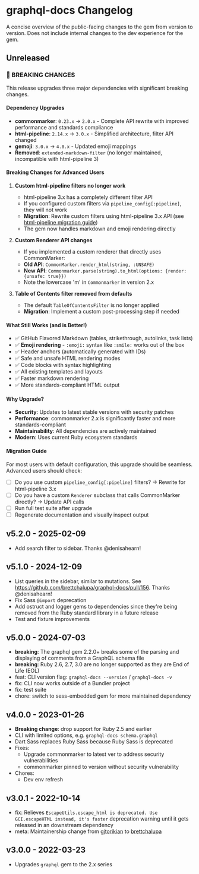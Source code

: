 # graphql-docs Changelog

A concise overview of the public-facing changes to the gem from version to version. Does not include internal changes to the dev experience for the gem.

## Unreleased

### 🚨 BREAKING CHANGES

This release upgrades three major dependencies with significant breaking changes.

#### Dependency Upgrades
- **commonmarker**: `0.23.x` → `2.0.x` - Complete API rewrite with improved performance and standards compliance
- **html-pipeline**: `2.14.x` → `3.0.x` - Simplified architecture, filter API changed
- **gemoji**: `3.0.x` → `4.0.x` - Updated emoji mappings
- **Removed**: `extended-markdown-filter` (no longer maintained, incompatible with html-pipeline 3)

#### Breaking Changes for Advanced Users

1. **Custom html-pipeline filters no longer work**
   - html-pipeline 3.x has a completely different filter API
   - If you configured custom filters via `pipeline_config[:pipeline]`, they will not work
   - **Migration**: Rewrite custom filters using html-pipeline 3.x API (see [html-pipeline migration guide](https://github.com/jch/html-pipeline/blob/main/CHANGELOG.md))
   - The gem now handles markdown and emoji rendering directly

2. **Custom Renderer API changes**
   - If you implemented a custom renderer that directly uses CommonMarker:
   - **Old API**: `CommonMarker.render_html(string, :UNSAFE)`
   - **New API**: `Commonmarker.parse(string).to_html(options: {render: {unsafe: true}})`
   - Note the lowercase 'm' in `Commonmarker` in version 2.x

3. **Table of Contents filter removed from defaults**
   - The default `TableOfContentsFilter` is no longer applied
   - **Migration**: Implement a custom post-processing step if needed

#### What Still Works (and is Better!)

- ✅ GitHub Flavored Markdown (tables, strikethrough, autolinks, task lists)
- ✅ **Emoji rendering** - `:emoji:` syntax like `:smile:` works out of the box
- ✅ Header anchors (automatically generated with IDs)
- ✅ Safe and unsafe HTML rendering modes
- ✅ Code blocks with syntax highlighting
- ✅ All existing templates and layouts
- ✅ Faster markdown rendering
- ✅ More standards-compliant HTML output

#### Why Upgrade?

- **Security**: Updates to latest stable versions with security patches
- **Performance**: commonmarker 2.x is significantly faster and more standards-compliant
- **Maintainability**: All dependencies are actively maintained
- **Modern**: Uses current Ruby ecosystem standards

#### Migration Guide

For most users with default configuration, this upgrade should be seamless. Advanced users should check:

- [ ] Do you use custom `pipeline_config[:pipeline]` filters? → Rewrite for html-pipeline 3.x
- [ ] Do you have a custom `Renderer` subclass that calls CommonMarker directly? → Update API calls
- [ ] Run full test suite after upgrade
- [ ] Regenerate documentation and visually inspect output

## v5.2.0 - 2025-02-09

- Add search filter to sidebar. Thanks @denisahearn!

## v5.1.0 - 2024-12-09

- List queries in the sidebar, similar to mutations. See https://github.com/brettchalupa/graphql-docs/pull/156. Thanks @denisahearn!
- Fix Sass `@import` deprecation
- Add ostruct and logger gems to dependencies since they're being removed from the Ruby standard library in a future release
- Test and fixture improvements

## v5.0.0 - 2024-07-03

- **breaking**: The graphql gem 2.2.0+ breaks some of the parsing and displaying of comments from a GraphQL schema file
- **breaking**: Ruby 2.6, 2.7, 3.0 are no longer supported as they are End of Life (EOL)
- feat: CLI version flag: `graphql-docs --version` / `graphql-docs -v`
- fix: CLI now works outside of a Bundler project
- fix: test suite
- chore: switch to sess-embedded gem for more maintained dependency

## v4.0.0 - 2023-01-26

- **Breaking change**: drop support for Ruby 2.5 and earlier
- CLI with limited options, e.g. `graphql-docs schema.graphql`
- Dart Sass replaces Ruby Sass because Ruby Sass is deprecated
- Fixes:
  - Upgrade commonmarker to latest ver to address security vulnerabilities
  - commonmarker pinned to version without security vulnerability
- Chores:
  - Dev env refresh

## v3.0.1 - 2022-10-14

- fix: Relieves `EscapeUtils.escape_html is deprecated. Use GCI.escapeHTML instead, it's faster` deprecation warning until it gets released in an downstream dependency
- meta: Maintainership change from [gjtorikian](https://github.com/gjtorikian) to [brettchalupa](https://github.com/brettchalupa)

## v3.0.0 - 2022-03-23

- Upgrades `graphql` gem to the 2.x series
